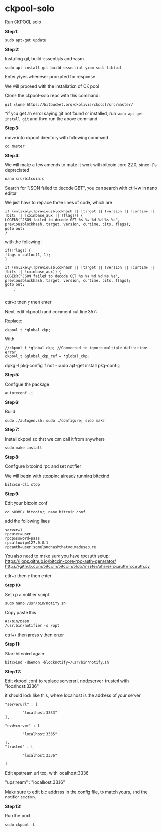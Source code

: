 # ckpool-solo
Run CKPOOL solo

**Step 1:**

`sudo apt-get update`

**Step 2:**

Installing git, build-essentials and yasm

`sudo apt install git build-essential yasm sudo libtool`
 
Enter y/yes whenever prompted for response

We will proceed with the installation of CK pool


Clone the ckpool-solo repo with this command:

`git clone https://bitbucket.org/ckolivas/ckpool/src/master/`

*if you get an error saying git not found or installed, run `sudo apt-get install git` and then run the above command


**Step 3:**

move into ckpool directory with following command

`cd master`


**Step 4:**

We will make a few amends to make it work with bitcoin core 22.0, since it's depreciated

`nano src/bitcoin.c`

Search for "JSON failed to decode GBT", you can search with ctrl+w in nano editor

We just have to replace three lines of code, which are


```
if (unlikely(!previousblockhash || !target || !version || !curtime || !bits || !coinbase_aux || !flags)) {
LOGERR("JSON failed to decode GBT %s %s %d %d %s %s", previousblockhash, target, version, curtime, bits, flags);
goto out;
}
```
	
	
	
with the following:

```
if(!flags) {
flags = calloc(1, 1);
}

if (unlikely(!previousblockhash || !target || !version || !curtime || !bits || !coinbase_aux)) {
LOGERR("JSON failed to decode GBT %s %s %d %d %s %s", previousblockhash, target, version, curtime, bits, flags);
goto out;	
 	}
	
```
	

ctlr+x then y then enter

Next, edit ckpool.h and comment out line 357:

Replace:

	ckpool_t *global_ckp; 

With

	//ckpool_t *global_ckp; //Commented to ignore multiple definitions error
	ckpool_t &global_ckp_ref = *global_ckp;


	
dpkg -l pkg-config
if not - sudo apt-get install pkg-config

**Step 5:**

Configue the package

`autoreconf -i`


**Step 6:**

Build

`sudo ./autogen.sh; sudo ./configure; sudo make`


**Step 7:**

Install ckpool so that we can call it from anywhere

`sudo make install`



**Step 8:**

Configure bitcoind rpc and set notifier

We will begin with stopping already running bitcoind

`bitcoin-cli stop`


**Step 9:**

Edit your bitcoin.conf

`cd $HOME/.bitcoin/; nano bitcoin.conf`

add the following lines

```
server=1
rpcuser=user
rpcpassword=pass
rpcallowip=127.0.0.1
rpcauth=user:somelonghashthatyoumadesecure
```

You also need to make sure you have rpcauth setup:
https://jlopp.github.io/bitcoin-core-rpc-auth-generator/
https://github.com/bitcoin/bitcoin/blob/master/share/rpcauth/rpcauth.py

ctlr+x then y then enter


**Step 10:**

Set up a notifier script

`sudo nano /usr/bin/notify.sh`

Copy paste this

```
#!/bin/bash
/usr/bin/notifier -s /opt
```

ctrl+x then press y then enter


**Step 11:**

Start bitcoind again

`bitcoind -daemon -blocknotify=/usr/bin/notify.sh`



**Step 12:**

Edit ckpool.conf to replace serverurl, nodeserver, trusted with "localhost:3336"

it should look like this, where localhost is the address of your server 

```
"serverurl" : [

        "localhost:3333"
],

"nodeserver" : [

        "localhost:3335"
	
],
"trusted" : [

        "localhost:3336"
	
]

```

Edit upstream url too, with localhost:3336

"upstream" : "localhost:3336"

Make sure to edit btc address in the config file, to match yours, and the notifier section.



**Step 13:**

Run the pool

`sudo ckpool -L`
